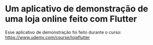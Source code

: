 # Um aplicativo de demonstração de uma loja online feito com Flutter

Esse aplicativo de demonstração foi feito durante o curso: https://www.udemy.com/course/lojaflutter
